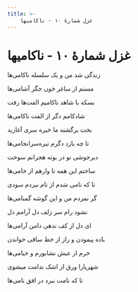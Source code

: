 ```yaml
---
title: >-
    غزل شمارهٔ ۱۰ - ناکامیها
---
```

# غزل شمارهٔ ۱۰ - ناکامیها

<div class="b" id="bn1"><div class="m1"><p>زندگی شد من و یک سلسله ناکامی‌ها</p></div>
<div class="m2"><p>مستم از ساغر خون جگر آشامی‌ها</p></div></div>
<div class="b" id="bn2"><div class="m1"><p>بسکه با شاهد ناکامیم الفت‌ها رفت</p></div>
<div class="m2"><p>شادکامم دگر از الفت ناکامی‌ها</p></div></div>
<div class="b" id="bn3"><div class="m1"><p>بخت برگشته ما خیره سری آغازید</p></div>
<div class="m2"><p>تا چه بازد دگرم تیره‌سرانجامی‌ها</p></div></div>
<div class="b" id="bn4"><div class="m1"><p>دیرجوشی تو در بوته هجرانم سوخت</p></div>
<div class="m2"><p>ساختم این همه تا وارهم از خامی‌ها</p></div></div>
<div class="b" id="bn5"><div class="m1"><p>تا که نامی شدم از نام نبردم سودی</p></div>
<div class="m2"><p>گر نمردم من و این گوشه گمنامی‌ها</p></div></div>
<div class="b" id="bn6"><div class="m1"><p>نشود رام سر زلف دل آرامم دل</p></div>
<div class="m2"><p>ای دل از کف ندهی دامن آرامی‌ها</p></div></div>
<div class="b" id="bn7"><div class="m1"><p>باده پیمودن و راز از خط ساقی خواندن</p></div>
<div class="m2"><p>خرم از عیش نشابورم و خیامی‌ها</p></div></div>
<div class="b" id="bn8"><div class="m1"><p>شهریارا ورق از اشک ندامت میشوی</p></div>
<div class="m2"><p>تا که نامت نبرد در افق نامی‌ها</p></div></div>
